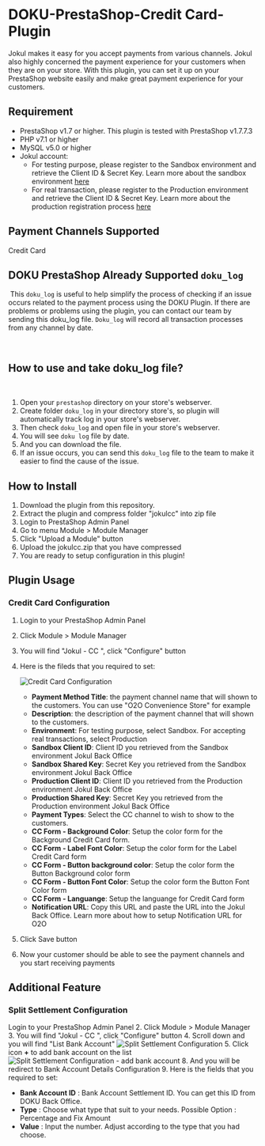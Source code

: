 # DOKU-PrestaShop-Credit Card-Plugin

Jokul makes it easy for you accept payments from various channels. Jokul also highly concerned the payment experience for your customers when they are on your store. With this plugin, you can set it up on your PrestaShop website easily and make great payment experience for your customers.

## Requirement
- PrestaShop v1.7 or higher. This plugin is tested with PrestaShop v1.7.7.3
- PHP v7.1 or higher
- MySQL v5.0 or higher
- Jokul account:
    - For testing purpose, please register to the Sandbox environment and retrieve the Client ID & Secret Key. Learn more about the sandbox environment [here](https://jokul.doku.com/docs/docs/getting-started/explore-sandbox)
    - For real transaction, please register to the Production environment and retrieve the Client ID & Secret Key. Learn more about the production registration process [here](https://jokul.doku.com/docs/docs/getting-started/register-user)

## Payment Channels Supported
Credit Card

## DOKU PrestaShop Already Supported `doku_log`
​
This `doku_log` is useful to help simplify the process of checking if an issue occurs related to the payment process using the DOKU Plugin. If there are problems or problems using the plugin, you can contact our team by sending this doku_log file. `Doku_log` will record all transaction processes from any channel by date.

​
## How to use and take doku_log file?
​
1. Open your `prestashop` directory on your store's webserver.
2. Create folder `doku_log` in your directory store's, so plugin will automatically track log in your store's webserver.
3. Then check `doku_log` and open file in your store's webserver.
4. You will see `doku log` file by date.
5. And you can download the file. 
6. If an issue occurs, you can send this `doku_log` file to the team to make it easier to find the cause of the issue.

## How to Install
1. Download the plugin from this repository.
2. Extract the plugin and compress folder "jokulcc" into zip file
3. Login to PrestaShop Admin Panel
5. Go to menu Module > Module Manager
6. Click "Upload a Module" button
7. Upload the jokulcc.zip that you have compressed
8. You are ready to setup configuration in this plugin!

## Plugin Usage

### Credit Card Configuration

1. Login to your PrestaShop Admin Panel
2. Click Module > Module Manager
3. You will find "Jokul - CC ", click "Configure" button
4. Here is the fileds that you required to set:

    ![Credit Card Configuration](https://i.ibb.co/7vC97hF/sandboxenv-com-prestashopexperiment-admin123-index-php-controller-Admin-Modules-configure-ipay88-cre.png) 

    - **Payment Method Title**: the payment channel name that will shown to the customers. You can use "O2O Convenience Store" for example
    - **Description**: the description of the payment channel that will shown to the customers. 
    - **Environment**: For testing purpose, select Sandbox. For accepting real transactions, select Production
    - **Sandbox Client ID**: Client ID you retrieved from the Sandbox environment Jokul Back Office
    - **Sandbox Shared Key**: Secret Key you retrieved from the Sandbox environment Jokul Back Office
    - **Production Client ID**: Client ID you retrieved from the Production environment Jokul Back Office
    - **Production Shared Key**: Secret Key you retrieved from the Production environment Jokul Back Office
    - **Payment Types**: Select the CC channel to wish to show to the customers. 
    - **CC Form - Background Color**: Setup the color form for the Background Credit Card form.
    - **CC Form - Label Font Color**: Setup the color form for the Label Credit Card form
    - **CC Form - Button background color**: Setup the color form the Button Background color form
    - **CC Form - Button Font Color**: Setup the color form the Button Font Color form
    - **CC Form - Languange**: Setup the languange for Credit Card form
    - **Notification URL**: Copy this URL and paste the URL into the Jokul Back Office. Learn more about how to setup Notification URL for O2O 
5. Click Save button
6. Now your customer should be able to see the payment channels and you start receiving payments


## Additional Feature

### Split Settlement Configuration

Login to your PrestaShop Admin Panel
2. Click Module > Module Manager
3. You will find "Jokul - CC ", click "Configure" button
4. Scroll down and you will find "List Bank Account"
 ![Split Settlement Configuration](https://ibb.co/vksdggc)
5. Click icon **+** to add bank account on the list
![Split Settlement Configuration - add bank account](https://ibb.co/WgWqHr3)
8. And you will be redirect to Bank Account Details Configuration
9. Here is the fields that you required to set:
   - **Bank Account ID** : Bank Account Settlement ID. You can get this ID from DOKU Back Office.
   - **Type** : Choose what type that suit to your needs. Possible Option : Percentage and Fix Amount
   - **Value** : Input the number. Adjust according to the type that you had choose.
